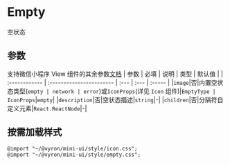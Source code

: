 # Empty

空状态

## 参数

支持微信小程序 View 组件的其余参数[文档](https://developers.weixin.qq.com/miniprogram/dev/component/view.html)
| 参数 | 必填 | 说明 | 类型 | 默认值 |
| :------------ | :----------------------- | :--- | :--- | :----- |
|`image`|否|内置空状态类型(`empty | network | error`)或`IconProps`(详见 `Icon` 组件)|`EmptyType | IconProps`|`empty`|
|`description`|否|空状态描述|`string`|-|
|`children`|否|分隔符自定义元素|`React.ReactNode`|-|

## 按需加载样式

```less
@import "~/@vyron/mini-ui/style/icon.css";
@import "~/@vyron/mini-ui/style/empty.css";
```

